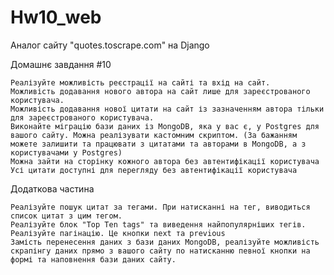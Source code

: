 # Hw10_web
Аналог сайту "quotes.toscrape.com" на Django


Домашнє завдання #10

    Реалізуйте можливість реєстрації на сайті та вхід на сайт.
    Можливість додавання нового автора на сайт лише для зареєстрованого користувача.
    Можливість додавання нової цитати на сайт із зазначенням автора тільки для зареєстрованого користувача.
    Виконайте міграцію бази даних із MongoDB, яка у вас є, у Postgres для вашого сайту. Можна реалізувати кастомним скриптом. (За бажанням можете залишити та працювати з цитатами та авторами в MongoDB, а з користувачами у Postgres)
    Можна зайти на сторінку кожного автора без автентифікації користувача
    Усі цитати доступні для перегляду без автентифікації користувача

Додаткова частина

    Реалізуйте пошук цитат за тегами. При натисканні на тег, виводиться список цитат з цим тегом.
    Реалізуйте блок "Top Ten tags" та виведення найпопулярніших тегів.
    Реалізуйте пагінацію. Це кнопки next та previous
    Замість перенесення даних з бази даних MongoDB, реалізуйте можливість скрапінгу даних прямо з вашого сайту по натисканню певної кнопки на формі та наповнення бази даних сайту.
